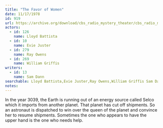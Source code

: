 ```yaml
---
title: "The Favor of Women"
date: 11/17/1978
id: 919
url: https://archive.org/download/cbs_radio_mystery_theater/cbs_radio_mystery_theater-0901-0950.zip/cbs_radio_mystery_theater-0901-0950%2Fcbsrmt_0919_the_favor_of_women.mp3
actors:  
  - id: 126
    name: Lloyd Battista  
  - id: 10
    name: Evie Juster  
  - id: 279
    name: Ray Owens  
  - id: 269
    name: William Griffis
writers:  
  - id: 13
    name: Sam Dann
searchable: Lloyd Battista,Evie Juster,Ray Owens,William Griffis Sam Dann
notes:  
---
```

In the year 3039, the Earth is running out of an energy source called Selco which it imports from another planet. That planet has cut off shipments. So an astronaut is dispatched to win over the queen of the planet and convince her to resume shipments. Sometimes the one who appears to have the upper hand is the one who needs help.